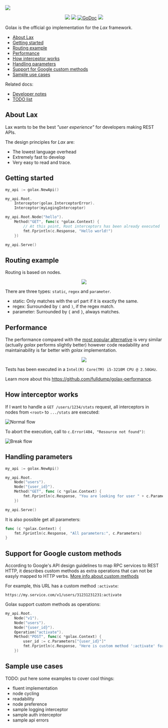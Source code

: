 <img src="logo.png">

<p align="center">
<a href="https://travis-ci.org/fulldump/golax"><img src="https://api.travis-ci.org/fulldump/golax.svg?branch=master"></a>
<a href="https://goreportcard.com/report/fulldump/golax"><img src="http://goreportcard.com/badge/fulldump/golax"></a>
<a href="https://godoc.org/github.com/fulldump/golax"><img src="https://godoc.org/github.com/fulldump/golax?status.svg" alt="GoDoc"></a>
<a href="https://codeclimate.com/github/fulldump/golax/maintainability"><img src="https://api.codeclimate.com/v1/badges/798baff13203d5a4abad/maintainability" /></a>
</p>

Golax is the official go implementation for the _Lax_ framework.

<!-- MarkdownTOC autolink=true bracket=round depth=4 -->

- [About Lax](#about-lax)
- [Getting started](#getting-started)
- [Routing example](#routing-example)
- [Performance](#performance)
- [How interceptor works](#how-interceptor-works)
- [Handling parameters](#handling-parameters)
- [Support for Google custom methods](#support-for-google-custom-methods)
- [Sample use cases](#sample-use-cases)

<!-- /MarkdownTOC -->

Related docs:

* [Developer notes](doc/developer.md)
* [TODO list](doc/todo.md)

## About Lax

Lax wants to be the best _"user experience"_ for developers making REST APIs.

The design principles for _Lax_ are:

* The lowest language overhead
* Extremely fast to develop
* Very easy to read and trace.


## Getting started

```go
my_api := golax.NewApi()

my_api.Root.
    Interceptor(golax.InterceptorError).
    Interceptor(myLogingInterceptor)

my_api.Root.Node("hello").
    Method("GET", func(c *golax.Context) {
        // At this point, Root interceptors has been already executed
        fmt.Fprintln(c.Response, "Hello world!")
    })

my_api.Serve()
```

## Routing example

Routing is based on nodes.

<p align="center">
    <img src="doc/figure_4_routing_example.png">
</p>

There are three types: `static`, `regex` and `parameter`.

* static: Only matches with the url part if it is exactly the same.
* regex: Surrounded by `(` and `)`, if the regex match.
* parameter: Surrounded by `{` and `}`, always matches.

## Performance

The performance compared with the [most popular alternative](http://www.gorillatoolkit.org/) is very similar (actually _golax_ performs slightly better) however code readability and maintainability is far better with _golax_ implementation.

<p align="center">
    <img src="doc/figure_3_performance.png">
</p>

Tests has been executed in a `Intel(R) Core(TM) i5-3210M CPU @ 2.50GHz`.

Learn more about this https://github.com/fulldump/golax-performance.

## How interceptor works

If I want to handle a `GET /users/1234/stats` request, all interceptors in nodes from `<root>` to `.../stats` are executed:

![Normal flow](doc/figure_1_normal_flow.png)

To abort the execution, call to `c.Error(404, "Resource not found")`:

![Break flow](doc/figure_2_break_flow.png)

## Handling parameters

```go
my_api := golax.NewApi()

my_api.Root.
    Node("users").
    Node("{user_id}").
    Method("GET", func (c *golax.Context) {
        fmt.Fprintln(c.Response, "You are looking for user " + c.Parameter)
    })

my_api.Serve()
```

It is also possible get all parameters:

```go
func (c *golax.Context) {
    fmt.Fprintln(c.Response, "All parameters:", c.Parameters)
}
```

## Support for Google custom methods

According to Google's API design guidelines to map RPC services to REST HTTP,
it describes custom methods as extra operations that can not be easyly mapped
to HTTP verbs. [More info about custom methods](https://cloud.google.com/apis/design/custom_methods)

For example, this URL has a custom method `:activate`:

```
https://my.service.com/v1/users/31231231231:activate
```

Golax support custom methods as operations:

```go
my_api.Root.
    Node("v1").
    Node("users").
    Node("{user_id}").
    Operation("activate").
    Method("POST", func(c *golax.Context) {
        user_id := c.Parameters["{user_id}"]"
        fmt.Fprintln(c.Response, "Here is custom method ':activate' for user "+user_id)
    })
```


## Sample use cases

TODO: put here some examples to cover cool things:

* fluent implementation
* node cycling
* readability
* node preference
* sample logging interceptor
* sample auth interceptor
* sample api errors

